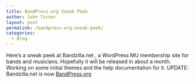 ```yaml
---
title: BandPress.org Sneak Peek
author: John Turner
layout: post
permalink: /bandpress-org-sneak-peek/
categories:
  - Blog
---
```

Here&#8217;s a sneak peek at Bandzilla.net , a WordPress MU membership site for bands and musicians. Hopefully it will be released in about a month. Working on some initial themes and the help documentation for it. UPDATE: Bandzilla.net is now [BandPress.org][1]

 [1]: http://bandpress.org
